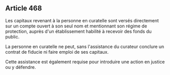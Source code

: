 Article 468
----
Les capitaux revenant à la personne en curatelle sont versés directement sur un
compte ouvert à son seul nom et mentionnant son régime de protection, auprès
d'un établissement habilité à recevoir des fonds du public.

La personne en curatelle ne peut, sans l'assistance du curateur conclure un
contrat de fiducie ni faire emploi de ses capitaux.

Cette assistance est également requise pour introduire une action en justice ou
y défendre.
